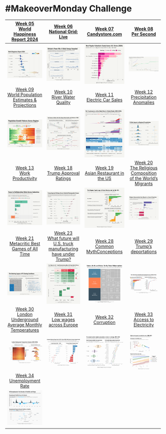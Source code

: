 # #MakeoverMonday Challenge

| [Week 05<br>World Happiness Report 2024](https://github.com/poncest/MakeoverMonday/tree/master/2025/Week_05) | [Week 06<br>National Grid: Live](https://github.com/poncest/MakeoverMonday/tree/master/2025/Week_06) | [Week 07<br> Candystore.com](https://github.com/poncest/MakeoverMonday/tree/master/2025/Week_07) | [Week 08](https://github.com/poncest/MakeoverMonday/tree/master/2025/Week_08)[<br>](https://github.com/poncest/MakeoverMonday/tree/master/2025/Week_07)[Per Second](https://github.com/poncest/MakeoverMonday/tree/master/2025/Week_08) |
|:----------------:|:----------------:|:----------------:|:----------------:|
| ![](Week_05/2025_05.png "week 05") | ![](Week_06/2025_06.png "week 06") | ![](Week_07/2025_07.png "week 07") | ![](Week_08/2025_08.gif "week 08") |
| [Week 09<br>World Population Estimates & Projections](https://github.com/poncest/MakeoverMonday/tree/master/2025/Week_09) | [Week 10<br>River Water Quality](https://github.com/poncest/MakeoverMonday/tree/master/2025/Week_10) | [Week 11<br>Electric Car Sales](https://github.com/poncest/MakeoverMonday/tree/master/2025/Week_11) | [Week 12<br>Precipitation Anomalies](https://github.com/poncest/MakeoverMonday/tree/master/2025/Week_12) |
| ![](Week_09/2025_09.png "week 09") | ![](Week_10/2025_10.png "week 10") | ![](Week_11/2025_11.png "week 11") | ![](Week_12/2025_12.png "week 12") |
| [Week 13<br>Work Productivity](https://github.com/poncest/MakeoverMonday/tree/master/2025/Week_13) | [Week 18<br>Trump Approval Ratings](https://github.com/poncest/MakeoverMonday/tree/master/2025/Week_18) | [Week 19<br>Asian Restaurant in the US](https://github.com/poncest/MakeoverMonday/tree/master/2025/Week_19) | [Week 20<br>The Religious Composition of the World’s Migrants](https://github.com/poncest/MakeoverMonday/tree/master/2025/Week_20) |
| ![](Week_13/2025_13.png "week 13") | ![](Week_18/2025_18.png "week 18") | ![](Week_19/2025_19.png "week 19") | ![]()![](Week_20/2025_20.png "week 20") |
| [Week 21<br>Metacritic Best Games of All Time](https://github.com/poncest/MakeoverMonday/tree/master/2025/Week_21) | [Week 23<br>What future will U.S. truck manufacturing have under Trump?](https://github.com/poncest/MakeoverMonday/tree/master/2025/Week_23) | [Week 28<br>Common MythConceptions](https://github.com/poncest/MakeoverMonday/tree/master/2025/Week_28) | [Week 29<br>Trump’s deportations](https://github.com/poncest/MakeoverMonday/tree/master/2025/Week_29) |
| ![](Week_21/2025_21.png "week 21") | ![](Week_23/2025_23.png "week 23") | ![](Week_28/2025_28.png "week 28") | ![](Week_29/2025_29.png "week 29") |
| [Week 30<br>London Underground Average Monthly Temperatures](https://github.com/poncest/MakeoverMonday/tree/master/2025/Week_30) | [Week 31<br>Low wages across Europe](https://github.com/poncest/MakeoverMonday/tree/master/2025/Week_31) | [Week 32<br>Corruption](https://github.com/poncest/MakeoverMonday/tree/master/2025/Week_32) | [Week 33<br>Access to Electricity](https://github.com/poncest/MakeoverMonday/tree/master/2025/Week_33) |
| ![](Week_30/2025_30.png "week 30") | ![](Week_31/2025_31.png "week 31") | ![](Week_32/2025_32.png "week 32") | ![](Week_33/2025_33.png "week 33") |
| [Week 34<br>Unemployment Rate](https://github.com/poncest/MakeoverMonday/tree/master/2025/Week_34) |  |  |  |
| ![](Week_34/2025_34.png "week 34") |  |  |  |
|  |  |  |  |
